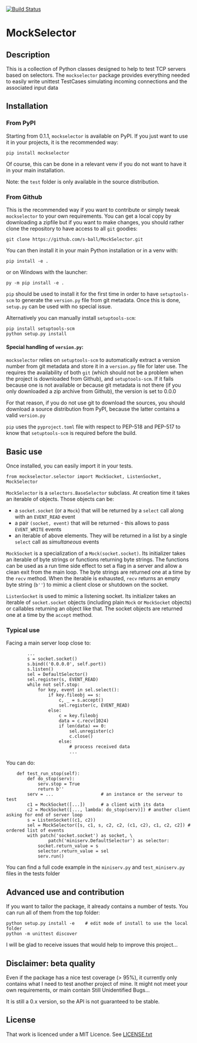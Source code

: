 [![Build Status](https://travis-ci.com/s-ball/MockSelector.svg?branch=master)](https://travis-ci.com/s-ball/MockSelector)

# MockSelector

## Description

This is a collection of Python classes designed to help to test TCP servers
based on selectors. The `mockselector` package provides everything needed to easily write
unittest TestCases simulating incoming connections and the associated
input data

## Installation

### From PyPI

Starting from 0.1.1, `mockselector` is available on PyPI. If you just want to
use it in your projects, it is the recommended way:

    pip install mockselector

Of course, this can be done in a relevant venv if you do not want to have it
in your main installation.

Note: the `test` folder is only available in the source distribution.

### From Github

This is the recommended way if you want to contribute or simply tweak
`mockselector` to your own requirements. You can get a local copy by
downloading a zipfile but if you want to make changes, you should
 rather clone the repository to have access to all `git` goodies:

    git clone https://github.com/s-ball/MockSelector.git

You can then install it in your main Python installation or in a venv with:

    pip install -e .

or on Windows with the launcher:

    py -m pip install -e .
    
`pip` should be used to install it for the first time in order to have
`setuptools-scm` to generate the `version.py` file from git metadata.
Once this is done, `setup.py` can be used with no special issue.

Alternatively you can manually install `setuptools-scm`:

    pip install setuptools-scm
    python setup.py install

#### Special handling of `version.py`:

`mockselector` relies on `setuptools-scm` to automatically extract a
version number from git metadata and store it in a `version.py` file
for later use. The requires the availability of both `git` (which should
not be a problem when the project is downloaded from Github), and
`setuptools-scm`. If it fails because one is not available or because
git metadata is not there (if you only downloaded a zip archive from
Github), the version is set to 0.0.0

For that reason, if you do not use git to download the sources, you
should download a source distribution from PyPI, because the latter
contains a valid `version.py`

`pip` uses the `pyproject.toml` file with respect to PEP-518 and
PEP-517 to know that `setuptools-scm` is required before the build.

## Basic use

Once installed, you can easily import it in your tests.

```
from mockselector.selector import MockSocket, ListenSocket, MockSelector
```

`MockSelector` is a `selectors.BaseSelector` subclass. At creation time it
takes an iterable of objects. Those objects can be:

* a `socket.socket` (or a `Mock`) that will be returned by a `select` call
along with an `EVENT_READ` event
* a pair `(socket, event)` that will be returned - this allows to pass
`EVENT_WRITE` events
* an iterable of above elements. They will be returned in a list by a
single `select` call as *simultaneous* events

`MockSocket` is a specialization of a `Mock(socket.socket)`. Its initializer
takes an iterable of byte strings or functions returning byte strings.
The functions can be used as a run time side effect to set a flag in a
server and allow a clean exit from the main loop.
The byte strings are returned one at a time by the `recv` method. When
the iterable is exhausted, `recv` returns an empty byte string (`b''`)
to mimic a client close or shutdown on the socket.

`ListenSocket` is used to mimic a listening socket. Its initializer takes
an iterable of `socket.socket` objects (including plain `Mock` or
`MockSocket` objects) or callables returning an object like that.
The socket objects are returned one at a time by the `accept` method.

### Typical use

Facing a main server loop close to:

```
        ...
        s = socket.socket()
        s.bind(('0.0.0.0', self.port))
        s.listen()
        sel = DefaultSelector()
        sel.register(s, EVENT_READ)
        while not self.stop:
            for key, event in sel.select():
                if key.fileobj == s:
                    c, _ = s.accept()
                    sel.register(c, EVENT_READ)
                else:
                    c = key.fileobj
                    data = c.recv(1024)
                    if len(data) == 0:
                        sel.unregister(c)
                        c.close()
                    else:
                        # process received data
                        ...
```
You can do:

```
    def test_run_stop(self):
        def do_stop(serv):
            serv.stop = True
            return b''
        serv = ...                  # an instance or the serveur to test
        c1 = MockSocket([...])      # a client with its data
        c2 = MockSocket([..., lambda: do_stop(serv)]) # another client asking for end of server loop
        s = ListenSocket((c1, c2))
        sel = MockSelector([s, c1, s, c2, c2, (c1, c2), c1, c2, c2]) # ordered list of events
        with patch('socket.socket') as socket, \
                patch('miniserv.DefaultSelector') as selector:
            socket.return_value = s
            selector.return_value = sel
            serv.run()
```

You can find a full code example in the `miniserv.py` and `test_miniserv.py`
files in the tests folder

## Advanced use and contribution

If you want to tailor the package, it already contains a number of tests.
You can run all of them from the top folder:

```
python setup.py install -e    # edit mode of install to use the local folder
python -m unittest discover
```
I will be glad to receive issues that would help to improve this project...

## Disclaimer: beta quality

Even if the package has a nice test coverage (> 95%), it currently only
contains what I need to test another project of mine. It might not meet
your own requirements, or main contain Still Unidentified Bugs...

It is still a 0.x version, so the API is not guaranteed to be stable.

## License

That work is licenced under a MIT Licence. See [LICENSE.txt](https://raw.githubusercontent.com/s-ball/MockSelector/master/LICENCE.txt)
